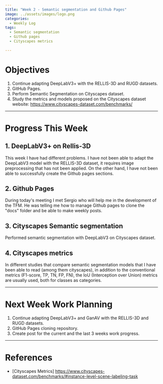 ```yaml
---
title: "Week 2 - Semantic segmentation and Github Pages"
image: ../assets/images/logo.png
categories:
  - Weekly Log
tags:
  - Semantic segmentation
  - Github pages
  - Cityscapes metrics
  
---
```


# Objectives

1. Continue adapting DeepLabV3+ with the RELLIS-3D and RUGD datasets.
2. GitHub Pages.
3. Perform Semantic Segmentation on Cityscapes dataset.
4. Study the metrics and models proposed on the Cityscapes dataset website: https://www.cityscapes-dataset.com/benchmarks/

---

# Progress This Week

## 1. DeepLabV3+ on Rellis-3D 

This week I have had different problems. I have not been able to adapt the DeepLabV3 model with the RELLIS-3D dataset, it requires image preprocessing that has not been applied. On the other hand, I have not been able to successfully create the Github pages sections.

## 2. Github Pages

During today's meeting I met Sergio who will help me in the development of the TFM. He was telling me how to manage Github pages to clone the "docs" folder and be able to make weekly posts.

## 3. Cityscapes Semantic segmentation 

Performed semantic segmentation with DeepLabV3 on Cityscapes dataset.

## 4. Cityscapes metrics

In different studies that compare semantic segmentation models that I have been able to read (among them cityscapes), in addition to the conventional metrics (F1-score, TP, TN, FP, FN), the IoU (Interception over Union) metrics are usually used, both for classes as categories.

---

# Next Week Work Planning

  1. Continue adapting DeepLabV3+ and GanAV with the RELLIS-3D and RUGD datasets.
  2. GitHub Pages cloning repository.
  3. Create post for the current and the last 3 weeks work progress. 


---

# References

* [Cityscapes Metrics] https://www.cityscapes-dataset.com/benchmarks/#instance-level-scene-labeling-task

